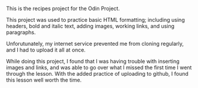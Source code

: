 This is the recipes project for the Odin Project.

This project was used to practice basic HTML formatting; including using headers, bold and italic text, adding images, working links, and using paragraphs.

Unforutunately, my internet service prevented me from cloning regularly, and I had to upload it all at once.

While doing this project, I found that I was having trouble with inserting images and links, and was able to go over what I missed the first time I went through the lesson. With the added practice of uploading to github, I found this lesson well worth the time.
